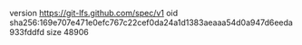 version https://git-lfs.github.com/spec/v1
oid sha256:169e707e471e0efc767c22cef0da24a1d1383aeaaa54d0a947d6eeda933fddfd
size 48906
